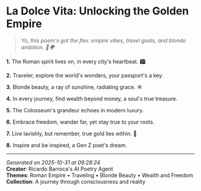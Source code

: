 # La Dolce Vita: Unlocking the Golden Empire

> *Yo, this poem's got the flex: empire vibes, travel goals, and blonde ambition. 💸🌍*

**1.** The Roman spirit lives on, in every city's heartbeat. 🏙️


**2.** Traveler, explore the world's wonders, your passport's a key.


**3.** Blonde beauty, a ray of sunshine, radiating grace. ☀️


**4.** In every journey, find wealth beyond money, a soul's true treasure.


**5.** The Colosseum's grandeur echoes in modern luxury.


**6.** Embrace freedom, wander far, yet stay true to your roots.


**7.** Live lavishly, but remember, true gold lies within. 💛


**8.** Inspire and be inspired, a Gen Z poet's dream.



---

*Generated on 2025-10-31 at 09:28:24*  
**Creator**: Ricardo Barroca's AI Poetry Agent  
**Themes**: Roman Empire • Traveling • Blonde Beauty • Wealth and Freedom  
**Collection**: A journey through consciousness and reality